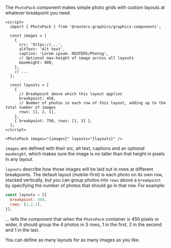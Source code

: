 The `PhotoPack` component makes simple photo grids with custom layouts at whatever breakpoint you need.

```svelte
<script>
  import { PhotoPack } from '@reuters-graphics/graphics-components';

  const images = [
    {
      src: 'https://...',
      altText: 'Alt text',
      caption: 'Lorem ipsum. REUTERS/Photog',
      // Optional max-height of image across all layouts
      maxHeight: 800,
    },
    // ...
  ];

  const layouts = [
    {
      // Breakpoint above which this layout applies
      breakpoint: 450,
      // Number of photos in each row of this layout, adding up to the total number of images
      rows: [1, 2, 1],
    },
    { breakpoint: 750, rows: [1, 3] },
  ];
</script>

<PhotoPack images="{images}" layouts="{layouts}" />
```

`images` are defined with their src, alt text, captions and an optional `maxHeight`, which makes sure the image is no taller than that height in pixels in any layout.

`layouts` describe how those images will be laid out in rows at different breakpoints. The default layout (mobile-first) is each photo on its own row, stacked vertically, but you can group photos into `rows` above a `breakpoint` by specifying the number of photos that should go in that row. For example:

```javascript
const layouts = [{
  breakpoint: 450,
  rows: [1,2,1],
}];
```

... tells the component that when the `PhotoPack` container is 450 pixels or wider, it should group the 4 photos in 3 rows, 1 in the first, 2 in the second and 1 in the last.

You can define as many layouts for as many images as you like.
